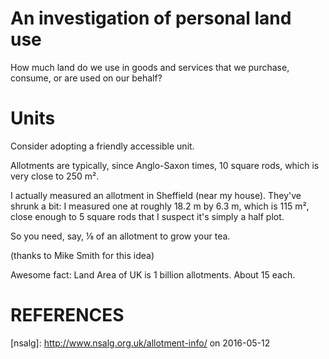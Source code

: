 # An investigation of personal land use

How much land do we use in goods and services that we purchase,
consume, or are used on our behalf?

# Units

Consider adopting a friendly accessible unit.

Allotments are typically, since Anglo-Saxon times, 10 square
rods, which is very close to 250 m².

I actually measured an allotment in Sheffield (near my house).
They've shrunk a bit:
I measured one at roughly 18.2 m by 6.3 m,
which is 115 m²,
close enough to 5 square rods that I suspect it's simply a
half plot.

So you need, say, ⅛ of an allotment to grow your tea.

(thanks to Mike Smith for this idea)

Awesome fact: Land Area of UK is 1 billion allotments.
About 15 each.

# REFERENCES

[nsalg]: http://www.nsalg.org.uk/allotment-info/ on 2016-05-12

